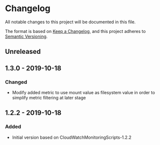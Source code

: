 # Changelog

All notable changes to this project will be documented in this file.

The format is based on [Keep a Changelog](https://keepachangelog.com/en/1.0.0/),
and this project adheres to [Semantic Versioning](https://semver.org/spec/v2.0.0.html).

## Unreleased

## 1.3.0 - 2019-10-18
### Changed
- Modify added metric to use mount value as filesystem value in order to simplify metric filtering at later stage

## 1.2.2 - 2019-10-18
### Added
- Initial version based on CloudWatchMonitoringScripts-1.2.2
